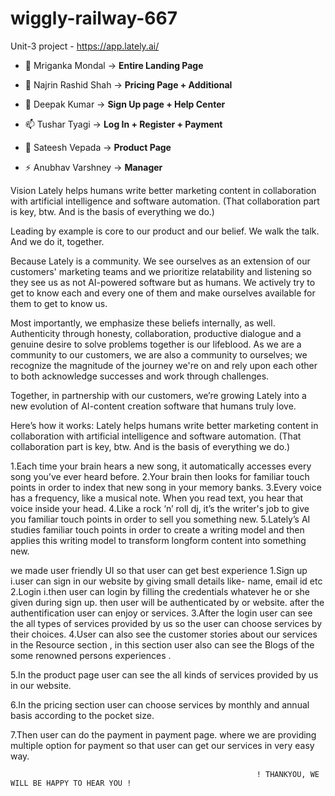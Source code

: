 # wiggly-railway-667
Unit-3 project - https://app.lately.ai/


- 🔭 Mriganka Mondal -> **Entire Landing Page**

- 🌱 Najrin Rashid Shah -> **Pricing Page + Additional**

- 💬 Deepak Kumar -> **Sign Up page + Help Center**

- 📫 Tushar Tyagi -> **Log In + Register + Payment**

- 👑 Sateesh Vepada -> **Product Page**

- ⚡ Anubhav Varshney -> **Manager**

Vision
Lately helps humans write better marketing content in collaboration with artificial intelligence and software automation. (That collaboration part is key, btw. And is the basis of everything we do.)

Leading by example is core to our product and our belief. We walk the talk. And we do it, together.

Because Lately is a community. We see ourselves as an extension of our customers' marketing teams and we prioritize relatability and listening so they see us as not AI-powered software but as humans. We actively try to get to know each and every one of them and make ourselves available for them to get to know us.

Most importantly, we emphasize these beliefs internally, as well. Authenticity through honesty, collaboration, productive dialogue and a genuine desire to solve problems together is our lifeblood. As we are a community to our customers, we are also a community to ourselves; we recognize the magnitude of the journey we're on and rely upon each other to both acknowledge successes and work through challenges.

Together, in partnership with our customers, we’re growing Lately into a new evolution of AI-content creation software that humans truly love. 

Here’s how it works:
Lately helps humans write better marketing content in collaboration with artificial intelligence and software automation. (That collaboration part is key, btw. And is the basis of everything we do.)

1.Each time your brain hears a new song, it automatically accesses every song you’ve ever heard before.
2.Your brain then looks for familiar touch points in order to index that new song in your memory banks.
3.Every voice has a frequency, like a musical note. When you read text, you hear that voice inside your head.
4.Like a rock ‘n’ roll dj, it’s the writer's job to give you familiar touch points in order to sell you something new.
5.Lately’s AI studies familiar touch points in order to create a writing model and then applies this writing model to transform longform content into something new.

we made user friendly UI so that user can get best experience 
1.Sign up
  i.user can sign in our website by giving small details like- name, email id etc
2.Login
  i.then user can login by filling the credentials whatever he or she given during sign up. then user will be authenticated by or website. after the authentification       user can enjoy or services.
3.After the login user can see the all types of services provided by us so the user can choose services by their choices.
4.User can also see the customer stories about our services in the Resource section , in this section user also can see the Blogs of the some renowned persons experiences .

5.In the product page user can see the all kinds of services provided by us in our website.

6.In the pricing section user can choose services by monthly and annual basis according to the pocket size.

7.Then user can do the payment in payment page. where we are providing multiple option for payment so that user can get our services in very easy way.

                                                           ! THANKYOU, WE WILL BE HAPPY TO HEAR YOU !
